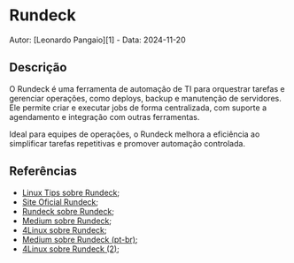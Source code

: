 # Rundeck

Autor: [Leonardo Pangaio][1] - Data: 2024-11-20

## Descrição

O Rundeck é uma ferramenta de automação de TI para orquestrar tarefas e gerenciar operações, como deploys, backup e manutenção de servidores. Ele permite criar e executar jobs de forma centralizada, com suporte a agendamento e integração com outras ferramentas.

Ideal para equipes de operações, o Rundeck melhora a eficiência ao simplificar tarefas repetitivas e promover automação controlada.

## Referências

- [Linux Tips sobre Rundeck](https://youtu.be/kE3wxQSMaio?si=hCAEdBI5ctRBiI9J);
- [Site Oficial Rundeck](https://www.rundeck.com/);
- [Rundeck sobre Rundeck](https://docs.rundeck.com/docs/about/introduction.html);
- [Medium sobre Rundeck](https://teguharif.medium.com/understanding-rundeck-2f7c9f446fa1);
- [4Linux sobre Rundeck](https://blog.4linux.com.br/automatizando-tarefas-com-rundeck/);
- [Medium sobre Rundeck (pt-br)](https://medium.com/@alvarobacelar/rundeck-um-eficiente-agendador-de-tasks-8518cb8865ad);
- [4Linux sobre Rundeck (2)](https://blog.4linux.com.br/rundeck-automacao/);